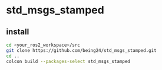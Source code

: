 # std_msgs_stamped

## install

```bash
cd <your_ros2_workspace>/src
git clone https://github.com/being24/std_msgs_stamped.git
cd ..
colcon build --packages-select std_msgs_stamped
```